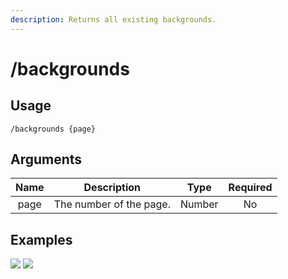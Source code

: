 ```yaml
---
description: Returns all existing backgrounds.
---
```


# /backgrounds

## Usage

```
/backgrounds {page}
```

## Arguments

| Name | Description             | Type   | Required |
| :--: | :---------------------: | :----: | :------: |
| page | The number of the page. | Number | No       |

## Examples

![](https://forkman.vercel.app/_media/examples/backgrounds-0.png)
![](https://forkman.vercel.app/_media/examples/backgrounds-1.png)